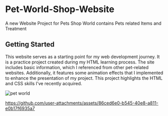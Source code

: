 # Pet-World-Shop-Website

A new Website Project for Pets Shop World contains Pets related Items and Treatment

## Getting Started
This website serves as a starting point for my web development journey. 
It is a practice project created during my HTML learning process. 
The site includes basic information, which I referenced from other pet-related websites. 
Additionally, it features some animation effects that I implemented to enhance the presentation of my project. 
This project highlights the HTML and CSS skills I’ve recently acquired.

![pet world](https://github.com/user-attachments/assets/b4ea1e5f-2709-40f5-ab41-81b267628653)



https://github.com/user-attachments/assets/86ced6e0-b545-40e8-a811-e0b17f6935a7

